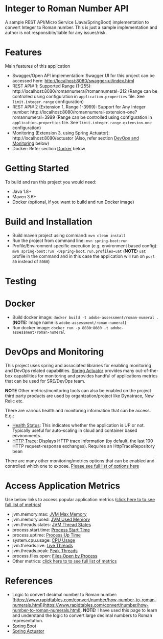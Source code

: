 # Integer to Roman Number API
A sample REST API/Micro Service (Java/SpringBoot) implementation to convert Integer to Roman number.
This is just a sample implementation and author is not responsible/liable for any issues/risk.

# Features
Main features of this application
- Swagger/Open API implementation: Swagger UI for this project can be accessed here: [http://localhost:8080/swagger-ui/index.html](http://localhost:8080/swagger-ui/index.html)
- REST API# 1: Supported Range (1-255): http://localhost:8080/romannumeral?romannumeral=212 (Range can be controlled using configuration in `application.properties` file. See `limit.integer.range` configuration)
- REST API# 2 (Extension 1, Range 1-3999): Support for Any Integer number: http://localhost:8080/romannumeral-extension-one?romannumeral=3999 (Range can be controlled using configuration in `application.properties` file. See `limit.integer.range.extension.one` configuration)
- Monitoring (Extension 3, using Spring Actuator): http://localhost:8080/actuator (Also, refer section [DevOps and Monitoring](#devops-and-monitoring) below)
- Docker: Refer section [Docker](#docker) below

# Getting Started
To build and run this project you would need:
- Java 1.8+
- Maven 3.6+
- Docker (optional, if you want to build and run Docker image)

# Build and Installation
- Build maven project using command: `mvn clean install`
- Run the project from command line: `mvn spring-boot:run`
- Profile/Environment specific execution (e.g. environment based config): `mvn spring-boot:run -Dspring-boot.run.profiles=uat`
(**NOTE:** `uat` profile in the command and in this case the application will run on `port 80` instead of `8080`)

# Testing

# Docker
- Build docker image: `docker build -t adobe-assessment/roman-numeral .` (**NOTE:** Image name is `adobe-assessment/roman-numeral`)
- Run docker image: `docker run -p 8080:8080 -t adobe-assessment/roman-numeral`

# DevOps and Monitoring
This project uses spring and associated libraries for enabling monitoring and DevOps related capabilities. 
[Spring Actuator](https://docs.spring.io/spring-boot/docs/current/reference/html/actuator.html) provides many out-of-the-box capabilities
for monitoring and provides handful of applications metrics that can be used for SRE/DevOps team.

**NOTE** Other metrics/monitoring tools can also be enabled on the project third party products are used by organization/project like Dynatrace, New Relic etc.

There are various health and monitoring information that can be access. E.g.:
- [Health Status](http://localhost:8080/actuator): This indicates whether the application is UP or not. Typically useful for auto-scaling in cloud and container based environments.
- [HTTP Trace](http://localhost:8080/actuator/httptrace): Displays HTTP trace information (by default, the last 100 HTTP request-response exchanges). Requires an HttpTraceRepository bean

There are many other monitoring/metrics options that can be enabled and controlled which one to expose. [Please see full list of options here](http://localhost:8080/actuator)

# Access Application Metrics
Use below links to access popular application metrics ([click here to to see full list of metrics](http://localhost:8080/actuator/metrics))
- jvm.memory.max: [JVM Max Memory](http://localhost:8080/actuator/metrics/jvm.memory.max)
- jvm.memory.used: [JVM Used Memory](http://localhost:8080/actuator/metrics/jvm.memory.used)
- jvm.threads.states: [JVM Thread States](http://localhost:8080/actuator/metrics/jvm.threads.states)
- process.start.time: [Process Start Time](http://localhost:8080/actuator/metrics/process.start.time)
- process.uptime: [Process Up Time](http://localhost:8080/actuator/metrics/process.uptime)
- system.cpu.usage: [CPU Usage](http://localhost:8080/actuator/metrics/system.cpu.usage)
- jvm.threads.live: [Live Threads](http://localhost:8080/actuator/metrics/jvm.threads.live)
- jvm.threads.peak: [Peak Threads](http://localhost:8080/actuator/metrics/jvm.threads.peak)
- process.files.open: [Files Open by Process](http://localhost:8080/actuator/metrics/process.files.open)
- Other metrics: [click here to to see full list of metrics](http://localhost:8080/actuator/metrics)

# References
- Logic to convert decimal number to Roman number: [https://www.rapidtables.com/convert/number/how-number-to-roman-numerals.html](https://www.rapidtables.com/convert/number/how-number-to-roman-numerals.html).
**NOTE:** I have used this page to learn and understand the logic to convert large decimal numbers to Roman representation.
- [Spring Boot](https://spring.io/projects/spring-boot)
- [Spring Actuator](https://docs.spring.io/spring-boot/docs/current/reference/html/actuator.html)

